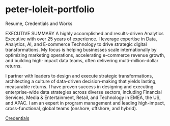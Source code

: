 # peter-loleit-portfolio
Resume, Credentials and Works

EXECUTIVE SUMMARY
A highly accomplished and results-driven Analytics Executive with over 25 years of experience. I leverage expertise in Data, Analytics, AI, and E-commerce Technology to drive strategic digital transformations. My focus is helping businesses scale internationally by optimizing marketing operations, accelerating e-commerce revenue growth, and building high-impact data teams, often delivering multi-million-dollar returns.

I partner with leaders to design and execute strategic transformations, architecting a culture of data-driven decision-making that yields lasting, measurable returns. I have proven success in designing and executing enterprise-wide data strategies across diverse sectors, including Financial Services, Media & Entertainment, Retail, and Technology in EMEA, the US, and APAC. I am an expert in program management and leading high-impact, cross-functional, global teams (onshore, offshore, and hybrid).


[Credentials](credentials.md)
